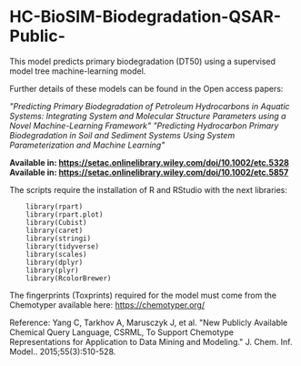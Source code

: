 # HC-BioSIM-Biodegradation-QSAR-Public-

This model predicts primary biodegradation (DT50) using a supervised model tree machine-learning model. 

Further details of these models can be found in the Open access papers: 

_"Predicting Primary Biodegradation of Petroleum Hydrocarbons in Aquatic Systems: Integrating System and Molecular Structure Parameters using a Novel Machine-Learning Framework"_
_"Predicting Hydrocarbon Primary Biodegradation in Soil and Sediment Systems Using System Parameterization and Machine Learning"_


**Available in: https://setac.onlinelibrary.wiley.com/doi/10.1002/etc.5328**
**Available in: https://setac.onlinelibrary.wiley.com/doi/10.1002/etc.5857**

The scripts require the installation of R and RStudio with the next libraries:

        library(rpart)
        library(rpart.plot)
        library(Cubist)
        library(caret)
        library(stringi)
        library(tidyverse)
        library(scales)
        library(dplyr)
        library(plyr)
        library(RcolorBrewer) 

The fingerprints (Toxprints) required for the model must come from the Chemotyper available here: 
https://chemotyper.org/

Reference: 
Yang C, Tarkhov A, Marusczyk J, et al. "New Publicly Available Chemical Query Language, CSRML, 
To Support Chemotype Representations for Application to Data Mining and Modeling." J. Chem. Inf. Model.. 2015;55(3):510-528.
